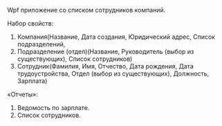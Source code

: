 Wpf приложение со списком сотрудников компаний.

Набор свойств:
1.	Компания(Название, Дата создания, Юридический адрес, Список подразделений,
2.	Подразделение (отдел)(Название, Руководитель (выбор из существующих),	Список сотрудников)
3.	Сотрудник(Фамилия, Имя, Отчество, Дата рождения, Дата трудоустройства, Отдел (выбор из существующих), Должность,	Зарплата)
  
  «Отчеты»:
1.	Ведомость по зарплате.
2.	Список сотрудников.
